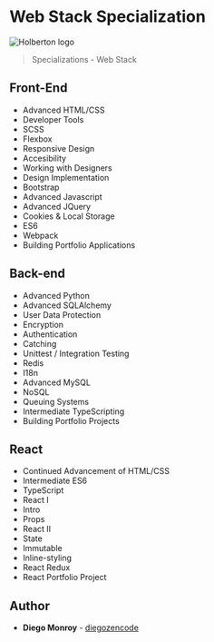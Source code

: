 # Web Stack Specialization
![Holberton logo](https://www.holbertonschool.com/holberton-logo.png)
> Specializations - Web Stack

## Front-End
* Advanced HTML/CSS
* Developer Tools
* SCSS
* Flexbox
* Responsive Design
* Accesibility
* Working with Designers
* Design Implementation
* Bootstrap
* Advanced Javascript
* Advanced JQuery
* Cookies & Local Storage
* ES6
* Webpack
* Building Portfolio Applications

## Back-end
* Advanced Python
* Advanced SQLAlchemy
* User Data Protection
* Encryption
* Authentication
* Catching
* Unittest / Integration Testing
* Redis
* I18n
* Advanced MySQL
* NoSQL
* Queuing Systems
* Intermediate TypeScripting
* Building Portfolio Projects

## React
* Continued Advancement of HTML/CSS
* Intermediate ES6
* TypeScript
* React I
* Intro
* Props
* React II
* State
* Immutable
* Inline-styling
* React Redux
* React Portfolio Project

## Author
* **Diego Monroy** - [diegozencode](https://github.com/diegozencode)
